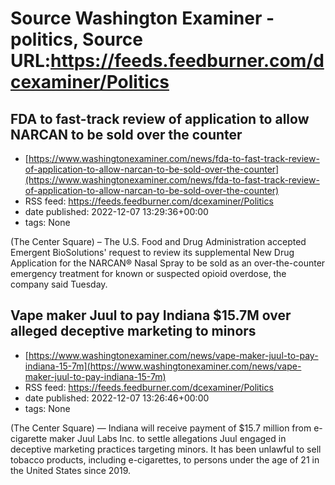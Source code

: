 # Source Washington Examiner - politics, Source URL:https://feeds.feedburner.com/dcexaminer/Politics

## FDA to fast-track review of application to allow NARCAN to be sold over the counter
 - [https://www.washingtonexaminer.com/news/fda-to-fast-track-review-of-application-to-allow-narcan-to-be-sold-over-the-counter](https://www.washingtonexaminer.com/news/fda-to-fast-track-review-of-application-to-allow-narcan-to-be-sold-over-the-counter)
 - RSS feed: https://feeds.feedburner.com/dcexaminer/Politics
 - date published: 2022-12-07 13:29:36+00:00
 - tags: None

(The Center Square) – The U.S. Food and Drug Administration accepted Emergent BioSolutions' request to review its supplemental New Drug Application for the NARCAN® Nasal Spray to be sold as an over-the-counter emergency treatment for known or suspected opioid overdose, the company said Tuesday.

## Vape maker Juul to pay Indiana $15.7M over alleged deceptive marketing to minors
 - [https://www.washingtonexaminer.com/news/vape-maker-juul-to-pay-indiana-15-7m](https://www.washingtonexaminer.com/news/vape-maker-juul-to-pay-indiana-15-7m)
 - RSS feed: https://feeds.feedburner.com/dcexaminer/Politics
 - date published: 2022-12-07 13:26:46+00:00
 - tags: None

(The Center Square) — Indiana will receive payment of $15.7 million from e-cigarette maker Juul Labs Inc. to settle allegations Juul engaged in deceptive marketing practices targeting minors. It has been unlawful to sell tobacco products, including e-cigarettes, to persons under the age of 21 in the United States since 2019.
